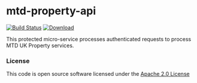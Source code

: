 # mtd-property-api

[![Build Status](https://travis-ci.org/hmrc/mtd-property-api.svg)](https://travis-ci.org/hmrc/mtd-property-api) [ ![Download](https://api.bintray.com/packages/hmrc/releases/mtd-property-api/images/download.svg) ](https://bintray.com/hmrc/releases/mtd-property-api/_latestVersion)

This protected micro-service processes authenticated requests to process MTD UK Property services.

### License

This code is open source software licensed under the [Apache 2.0 License]("http://www.apache.org/licenses/LICENSE-2.0.html")
